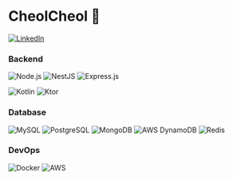# CheolCheol 👋 

<a href="https://www.linkedin.com/in/cheolmin-choi-39aa0119b/"><img src="https://img.shields.io/badge/LinkedIn-0077B5?style=flat&logo=linkedin&logoColor=white" alt="LinkedIn"></a>

### Backend

![Node.js](https://img.shields.io/badge/Node.js-339933?style=flat&logo=node.js&logoColor=white) ![NestJS](https://img.shields.io/badge/NestJS-E0234E?style=flat&logo=nestjs&logoColor=white) ![Express.js](https://img.shields.io/badge/Express.js-000000?style=flat&logo=express&logoColor=white)

![Kotlin](https://img.shields.io/badge/Kotlin-7F52FF?style=flat&logo=kotlin&logoColor=white) ![Ktor](https://img.shields.io/badge/Ktor-7F52FF?style=flat&logo=ktor&logoColor=white)

### Database
![MySQL](https://img.shields.io/badge/MySQL-4479A1?style=flat&logo=mysql&logoColor=white) ![PostgreSQL](https://img.shields.io/badge/PostgreSQL-4169E1?style=flat&logo=postgresql&logoColor=white) ![MongoDB](https://img.shields.io/badge/MongoDB-47A248?style=flat&logo=mongodb&logoColor=white) ![AWS DynamoDB](https://img.shields.io/badge/AWS_DynamoDB-4053D6?style=flat&logo=amazon-dynamodb&logoColor=white) ![Redis](https://img.shields.io/badge/Redis-DC382D?style=flat&logo=redis&logoColor=white)

### DevOps
![Docker](https://img.shields.io/badge/Docker-2496ED?style=flat&logo=docker&logoColor=white) ![AWS](https://img.shields.io/badge/AWS-232F3E?style=flat&logo=amazon-aws&logoColor=white)



